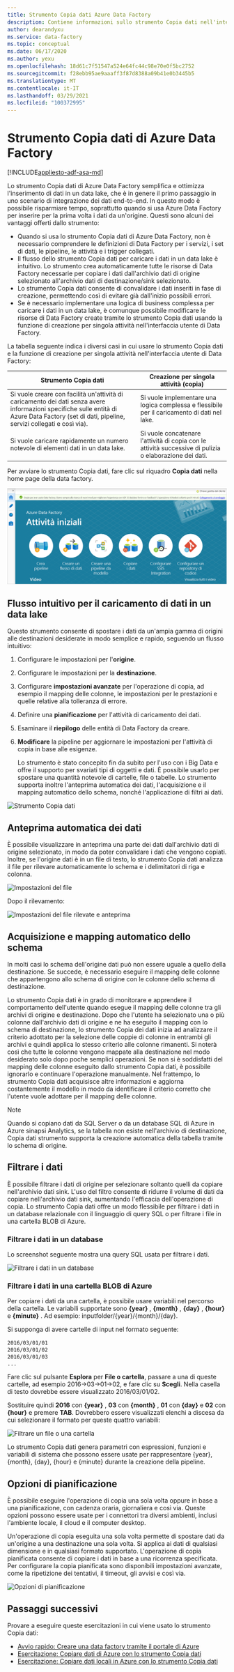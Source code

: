 ```yaml
---
title: Strumento Copia dati Azure Data Factory
description: Contiene informazioni sullo strumento Copia dati nell'interfaccia utente di Azure Data Factory
author: dearandyxu
ms.service: data-factory
ms.topic: conceptual
ms.date: 06/17/2020
ms.author: yexu
ms.openlocfilehash: 18d61c7f51547a524e64fc44c98e70e0f5bc2752
ms.sourcegitcommit: f28ebb95ae9aaaff3f87d8388a09b41e0b3445b5
ms.translationtype: MT
ms.contentlocale: it-IT
ms.lasthandoff: 03/29/2021
ms.locfileid: "100372995"
---
```

# <a name="copy-data-tool-in-azure-data-factory"></a>Strumento Copia dati di Azure Data Factory
[!INCLUDE[appliesto-adf-asa-md](includes/appliesto-adf-asa-md.md)]

Lo strumento Copia dati di Azure Data Factory semplifica e ottimizza l'inserimento di dati in un data lake, che è in genere il primo passaggio in uno scenario di integrazione dei dati end-to-end.  In questo modo è possibile risparmiare tempo, soprattutto quando si usa Azure Data Factory per inserire per la prima volta i dati da un'origine. Questi sono alcuni dei vantaggi offerti dallo strumento:

- Quando si usa lo strumento Copia dati di Azure Data Factory, non è necessario comprendere le definizioni di Data Factory per i servizi, i set di dati, le pipeline, le attività e i trigger collegati. 
- Il flusso dello strumento Copia dati per caricare i dati in un data lake è intuitivo. Lo strumento crea automaticamente tutte le risorse di Data Factory necessarie per copiare i dati dall'archivio dati di origine selezionato all'archivio dati di destinazione/sink selezionato. 
- Lo strumento Copia dati consente di convalidare i dati inseriti in fase di creazione, permettendo così di evitare già dall'inizio possibili errori.
- Se è necessario implementare una logica di business complessa per caricare i dati in un data lake, è comunque possibile modificare le risorse di Data Factory create tramite lo strumento Copia dati usando la funzione di creazione per singola attività nell'interfaccia utente di Data Factory. 

La tabella seguente indica i diversi casi in cui usare lo strumento Copia dati e la funzione di creazione per singola attività nell'interfaccia utente di Data Factory: 

| Strumento Copia dati | Creazione per singola attività (copia) |
| -------------- | -------------------------------------- |
| Si vuole creare con facilità un'attività di caricamento dei dati senza avere informazioni specifiche sulle entità di Azure Data Factory (set di dati, pipeline, servizi collegati e così via). | Si vuole implementare una logica complessa e flessibile per il caricamento di dati nel lake. |
| Si vuole caricare rapidamente un numero notevole di elementi dati in un data lake. | Si vuole concatenare l'attività di copia con le attività successive di pulizia o elaborazione dei dati. |

Per avviare lo strumento Copia dati, fare clic sul riquadro **Copia dati** nella home page della data factory.

![Pagina introduttiva con il collegamento allo strumento Copia dati](./media/doc-common-process/get-started-page.png)


## <a name="intuitive-flow-for-loading-data-into-a-data-lake"></a>Flusso intuitivo per il caricamento di dati in un data lake
Questo strumento consente di spostare i dati da un'ampia gamma di origini alle destinazioni desiderate in modo semplice e rapido, seguendo un flusso intuitivo:  

1. Configurare le impostazioni per l'**origine**.
2. Configurare le impostazioni per la **destinazione**. 
3. Configurare **impostazioni avanzate** per l'operazione di copia, ad esempio il mapping delle colonne, le impostazioni per le prestazioni e quelle relative alla tolleranza di errore. 
4. Definire una **pianificazione** per l'attività di caricamento dei dati. 
5. Esaminare il **riepilogo** delle entità di Data Factory da creare. 
6. **Modificare** la pipeline per aggiornare le impostazioni per l'attività di copia in base alle esigenze. 

   Lo strumento è stato concepito fin da subito per l'uso con i Big Data e offre il supporto per svariati tipi di oggetti e dati. È possibile usarlo per spostare una quantità notevole di cartelle, file o tabelle. Lo strumento supporta inoltre l'anteprima automatica dei dati, l'acquisizione e il mapping automatico dello schema, nonché l'applicazione di filtri ai dati.

![Strumento Copia dati](./media/copy-data-tool/copy-data-tool.png)

## <a name="automatic-data-preview"></a>Anteprima automatica dei dati
È possibile visualizzare in anteprima una parte dei dati dall'archivio dati di origine selezionato, in modo da poter convalidare i dati che vengono copiati. Inoltre, se l'origine dati è in un file di testo, lo strumento Copia dati analizza il file per rilevare automaticamente lo schema e i delimitatori di riga e colonna.

![Impostazioni del file](./media/copy-data-tool/file-format-settings.png)

Dopo il rilevamento:

![Impostazioni del file rilevate e anteprima](./media/copy-data-tool/after-detection.png)

## <a name="schema-capture-and-automatic-mapping"></a>Acquisizione e mapping automatico dello schema
In molti casi lo schema dell'origine dati può non essere uguale a quello della destinazione. Se succede, è necessario eseguire il mapping delle colonne che appartengono allo schema di origine con le colonne dello schema di destinazione.

Lo strumento Copia dati è in grado di monitorare e apprendere il comportamento dell'utente quando esegue il mapping delle colonne tra gli archivi di origine e destinazione. Dopo che l'utente ha selezionato una o più colonne dall'archivio dati di origine e ne ha eseguito il mapping con lo schema di destinazione, lo strumento Copia dei dati inizia ad analizzare il criterio adottato per la selezione delle coppie di colonne in entrambi gli archivi e quindi applica lo stesso criterio alle colonne rimanenti. Si noterà così che tutte le colonne vengono mappate alla destinazione nel modo desiderato solo dopo poche semplici operazioni.  Se non si è soddisfatti del mapping delle colonne eseguito dallo strumento Copia dati, è possibile ignorarlo e continuare l'operazione manualmente. Nel frattempo, lo strumento Copia dati acquisisce altre informazioni e aggiorna costantemente il modello in modo da identificare il criterio corretto che l'utente vuole adottare per il mapping delle colonne. 

> [!NOTE]
> Quando si copiano dati da SQL Server o da un database SQL di Azure in Azure sinapsi Analytics, se la tabella non esiste nell'archivio di destinazione, Copia dati strumento supporta la creazione automatica della tabella tramite lo schema di origine. 

## <a name="filter-data"></a>Filtrare i dati
È possibile filtrare i dati di origine per selezionare soltanto quelli da copiare nell'archivio dati sink. L'uso del filtro consente di ridurre il volume di dati da copiare nell'archivio dati sink, aumentando l'efficacia dell'operazione di copia. Lo strumento Copia dati offre un modo flessibile per filtrare i dati in un database relazionale con il linguaggio di query SQL o per filtrare i file in una cartella BLOB di Azure. 

### <a name="filter-data-in-a-database"></a>Filtrare i dati in un database
Lo screenshot seguente mostra una query SQL usata per filtrare i dati.

![Filtrare i dati in un database](./media/copy-data-tool/filter-data-in-database.png)

### <a name="filter-data-in-an-azure-blob-folder"></a>Filtrare i dati in una cartella BLOB di Azure
Per copiare i dati da una cartella, è possibile usare variabili nel percorso della cartella. Le variabili supportate sono **{year}** , **{month}** , **{day}** , **{hour}** e **{minute}** . Ad esempio: inputfolder/{year}/{month}/{day}. 

Si supponga di avere cartelle di input nel formato seguente: 

```
2016/03/01/01
2016/03/01/02
2016/03/01/03
...
```

Fare clic sul pulsante **Esplora** per **File o cartella**, passare a una di queste cartelle, ad esempio 2016->03->01->02, e fare clic su **Scegli**. Nella casella di testo dovrebbe essere visualizzato 2016/03/01/02. 

Sostituire quindi **2016** con **{year}** , **03** con **{month}** , **01** con **{day}** e **02** con **{hour}** e premere **TAB**. Dovrebbero essere visualizzati elenchi a discesa da cui selezionare il formato per queste quattro variabili:

![Filtrare un file o una cartella](./media/copy-data-tool/filter-file-or-folder.png)

Lo strumento Copia dati genera parametri con espressioni, funzioni e variabili di sistema che possono essere usate per rappresentare {year}, {month}, {day}, {hour} e {minute} durante la creazione della pipeline.

## <a name="scheduling-options"></a>Opzioni di pianificazione
È possibile eseguire l'operazione di copia una sola volta oppure in base a una pianificazione, con cadenza oraria, giornaliera e così via. Queste opzioni possono essere usate per i connettori tra diversi ambienti, inclusi l'ambiente locale, il cloud e il computer desktop. 

Un'operazione di copia eseguita una sola volta permette di spostare dati da un'origine a una destinazione una sola volta. Si applica ai dati di qualsiasi dimensione e in qualsiasi formato supportato. L'operazione di copia pianificata consente di copiare i dati in base a una ricorrenza specificata. Per configurare la copia pianificata sono disponibili impostazioni avanzate, come la ripetizione dei tentativi, il timeout, gli avvisi e così via.

![Opzioni di pianificazione](./media/copy-data-tool/scheduling-options.png)


## <a name="next-steps"></a>Passaggi successivi
Provare a eseguire queste esercitazioni in cui viene usato lo strumento Copia dati:

- [Avvio rapido: Creare una data factory tramite il portale di Azure](quickstart-create-data-factory-copy-data-tool.md)
- [Esercitazione: Copiare dati di Azure con lo strumento Copia dati](tutorial-copy-data-tool.md) 
- [Esercitazione: Copiare dati locali in Azure con lo strumento Copia dati](tutorial-hybrid-copy-data-tool.md)
